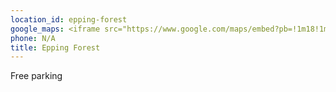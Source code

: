 ```yaml
---
location_id: epping-forest
google_maps: <iframe src="https://www.google.com/maps/embed?pb=!1m18!1m12!1m3!1d2474.757630858128!2d0.037792116041665935!3d51.66427377966124!2m3!1f0!2f0!3f0!3m2!1i1024!2i768!4f13.1!3m3!1m2!1s0x47d8a160d6f60f27%3A0xe8739d874ecdc4aa!2sFree%20Public%20Parking%20in%20Epping%20Forest!5e0!3m2!1sen!2sbg!4v1614202204679!5m2!1sen!2sbg" width="100%" height="400" style="border:0;" allowfullscreen="" loading="lazy"></iframe>
phone: N/A
title: Epping Forest
---
```

Free parking